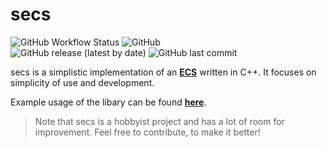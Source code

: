 # secs

![GitHub Workflow Status](https://img.shields.io/github/actions/workflow/status/ciufcia/secs/tests.yml?logo=github-actions&logoColor=green&style=plastic)
![GitHub](https://img.shields.io/github/license/ciufcia/secs?logo=github&style=plastic) <br>
![GitHub release (latest by date)](https://img.shields.io/github/v/release/ciufcia/secs?logo=github&style=plastic)
![GitHub last commit](https://img.shields.io/github/last-commit/ciufcia/secs?logo=github&style=plastic)

secs is a simplistic implementation of an [**ECS**](https://en.wikipedia.org/wiki/Entity_component_system) written in C++. It focuses on simplicity of use and development.

Example usage of the libary can be found [**here**](example/basics.cpp).

> Note that secs is a hobbyist project and has a lot of room for improvement. Feel free to contribute, to make it better!

